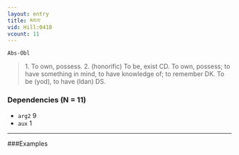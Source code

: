 ```yaml
---
layout: entry
title: མངའ་
vid: Hill:0418
vcount: 11
---
```

`Abs-Obl`
> 1\.
 To own, possess\.
 2\.
 (honorific) To be, exist CD\.
 To own, possess; to have something in mind, to have knowledge of; to remember DK\.
 To be (yod), to have (ldan) DS\.

### Dependencies (N = 11)
* `arg2` 9
* `aux` 1

---

###Examples



